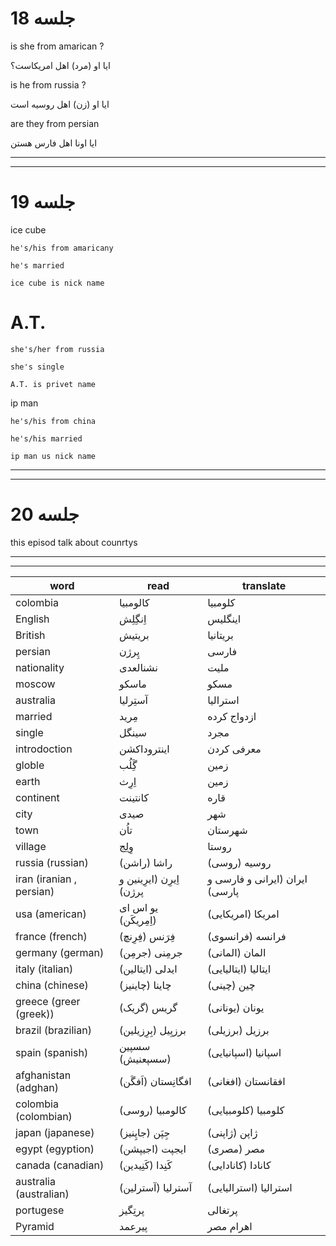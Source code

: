 # جلسه 18
is she from amarican ?

ایا او (مرد) اهل امریکاست؟

is he from russia ?

ایا او (زن) اهل روسیه است

are they from persian

ایا اونا اهل فارس هستن

---
---
# جلسه 19
 
 ice cube 

    he's/his from amaricany

    he's married 

    ice cube is nick name


# A.T.

    she's/her from russia

    she's single 

    A.T. is privet name


ip man 

    he's/his from china

    he's/his married 

    ip man us nick name


---
---
# جلسه 20

this episod talk about counrtys 

---
---
| word | read | translate |
| ---- | ---- | --------- |
| colombia | کالومبیا | کلومبیا |
| English | اِنگِلِش | اینگلیس |
| British | بریتیش | بریتانیا |
| persian | پِرژن | فارسی |
| nationality | نشنالعدی | ملیت |
| moscow | ماسکو | مسکو |
| australia | آستِرلیا | استرالیا |
| married | مِرید | ازدواج کرده |
| single | سینگل | مجرد |
| introdoction | اینتروداکشن | معرفی کردن |
| globle | گَِلُب | زمین |
| earth | اِرِث | زمین |
| continent | کانتینت | قاره |
| city | صیدی | شهر |
| town | تاُن | شهرستان |
| village | وِلِج | روستا |
| russia (russian) | راشا (راشن) | روسیه (روسی) |
| iran (iranian , persian) | اِیرِن (ایرِینین و پرژن) | ایران (ایرانی و فارسی و پارسی) |
| usa (american) | یو اس ای (اِمِریکَن) | امریکا (امریکایی) |
| france (french) | فِرَنس (فِرِنچ) | فرانسه (فرانسوی) |
| germany (german) | جرمِنی (جرمِن) | المان (المانی) |
| italy (italian) | ایدلی (ایتالین) | ایتالیا (ایتالیایی) |
| china (chinese) | چاینا (چاینیز) | چین (چینی) |
| greece (greer (greek)) | گریس (گریک) | یونان (یونانی) |
| brazil (brazilian) | برزیِیل (بِرِزیلین) | برزیل (برزیلی) |
| spain (spanish) | سسپین (سسپعنیش) | اسپانیا (اسپانیایی) |
| afghanistan (adghan) | افگانِستان (اَفگَن) | افقانستان (افغانی) |
| colombia (colombian) | کالومبیا (روسی) | کلومبیا (کلومبیایی) |
| japan (japanese) | جِپَن (جاپِنیز) | ژاپن (ژاپنی) |
| egypt (egyption) | ایجپت (اجیپشن) | مصر (مصری) |
| canada (canadian) | کَنِدا (کَنِیدین) | کانادا (کانادایی) |
| australia (australian) | آسترلیا (آسترلین) | استرالیا (استرالیایی) |
| portugese | پرتِگیز | پرتغالی |
| Pyramid | پیرعمد | اهرام مصر |
